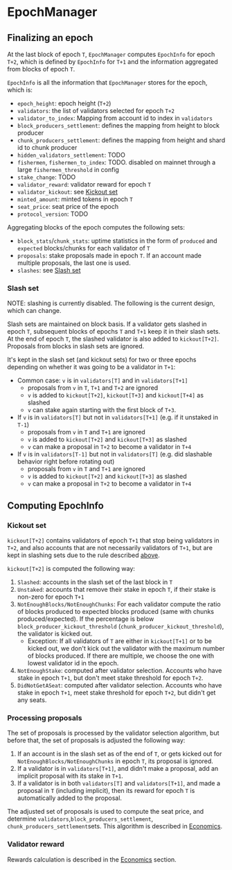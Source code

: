 # EpochManager

## Finalizing an epoch

At the last block of epoch `T`, `EpochManager` computes `EpochInfo` for epoch `T+2`, which
is defined by `EpochInfo` for `T+1` and the information aggregated from blocks of epoch `T`.

`EpochInfo` is all the information that `EpochManager` stores for the epoch, which is:

- `epoch_height`: epoch height (`T+2`)
- `validators`: the list of validators selected for epoch `T+2`
- `validator_to_index`: Mapping from account id to index in `validators`
- `block_producers_settlement`: defines the mapping from height to block producer
- `chunk_producers_settlement`: defines the mapping from height and shard id to chunk producer
- `hidden_validators_settlement`: TODO
- `fishermen`, `fishermen_to_index`: TODO. disabled on mainnet through a large `fishermen_threshold` in config
- `stake_change`: TODO
- `validator_reward`: validator reward for epoch `T`
- `validator_kickout`: see [Kickout set](#kickout-set)
- `minted_amount`: minted tokens in epoch `T`
- `seat_price`: seat price of the epoch
- `protocol_version`: TODO

Aggregating blocks of the epoch computes the following sets:

- `block_stats`/`chunk_stats`: uptime statistics in the form of `produced` and `expected` blocks/chunks for each validator of `T`
- `proposals`: stake proposals made in epoch `T`. If an account made multiple proposals, the last one is used.
- `slashes`: see [Slash set](#slash-set)

### Slash set

<!-- cspell:ignore slashable -->
NOTE: slashing is currently disabled. The following is the current design, which can change.

Slash sets are maintained on block basis. If a validator gets slashed in epoch `T`, subsequent blocks of epochs `T` and
`T+1` keep it in their slash sets. At the end of epoch `T`, the slashed validator is also added to `kickout[T+2]`.
Proposals from blocks in slash sets are ignored.

It's kept in the slash set (and kickout sets) for two or three epochs depending on whether it was going to be a validator in `T+1`:

- Common case: `v` is in `validators[T]` and in `validators[T+1]`
  - proposals from `v` in `T`, `T+1` and `T+2` are ignored
  - `v` is added to `kickout[T+2]`, `kickout[T+3]` and `kickout[T+4]`  as slashed
  - `v` can stake again starting with the first block of `T+3`.
- If `v` is in `validators[T]` but not in `validators[T+1]` (e.g. if it unstaked in `T-1`)
  - proposals from `v` in `T` and `T+1` are ignored
  - `v` is added to `kickout[T+2]` and `kickout[T+3]` as slashed
  - `v` can make a proposal in `T+2` to become a validator in `T+4`
- If `v` is in `validators[T-1]` but not in `validators[T]` (e.g. did slashable behavior right before rotating out)
  - proposals from `v` in `T` and `T+1` are ignored
  - `v` is added to `kickout[T+2]` and `kickout[T+3]` as slashed
  - `v` can make a proposal in `T+2` to become a validator in `T+4`

## Computing EpochInfo

### Kickout set

`kickout[T+2]` contains validators of epoch `T+1` that stop being validators in `T+2`, and also accounts that are not
necessarily validators of `T+1`, but are kept in slashing sets due to the rule described [above](#slash-set).

`kickout[T+2]` is computed the following way:

1. `Slashed`: accounts in the slash set of the last block in `T`
2. `Unstaked`: accounts that remove their stake in epoch `T`, if their stake is non-zero for epoch `T+1`
3. `NotEnoughBlocks/NotEnoughChunks`: For each validator compute the ratio of blocks produced to expected blocks produced (same with chunks produced/expected).
    If the percentage is below `block_producer_kickout_threshold` (`chunk_producer_kickout_threshold`), the validator is kicked out.
    - Exception: If all validators of `T` are either in `kickout[T+1]` or to be kicked out, we don't kick out the
    validator with the maximum number of blocks produced. If there are multiple, we choose the one with
    lowest validator id in the epoch.
4. `NotEnoughStake`: computed after validator selection. Accounts who have stake in epoch `T+1`, but don't meet stake threshold for epoch `T+2`.
5. `DidNotGetASeat`: computed after validator selection. Accounts who have stake in epoch `T+1`, meet stake threshold for epoch `T+2`, but didn't get any seats.

### Processing proposals

The set of proposals is processed by the validator selection algorithm, but before that, the set of proposals is adjusted
the following way:

1. If an account is in the slash set as of the end of `T`, or gets kicked out for `NotEnoughBlocks/NotEnoughChunks` in epoch `T`,
  its proposal is ignored.
2. If a validator is in `validators[T+1]`, and didn't make a proposal, add an implicit proposal with its stake in `T+1`.
3. If a validator is in both `validators[T]` and `validators[T+1]`, and made a proposal in `T` (including implicit),
  then its reward for epoch `T` is automatically added to the proposal.

The adjusted set of proposals is used to compute the seat price, and determine `validators`,`block_producers_settlement`,
`chunk_producers_settlement`sets. This algorithm is described in [Economics](../../Economics/Economics.md#validator-selection).

### Validator reward

Rewards calculation is described in the [Economics](../../Economics/Economics.md#validator-rewards-calculation) section.
